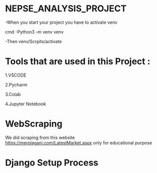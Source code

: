# NEPSE_ANALYSIS_PROJECT
-When you start your project you have to activate venv

cmd
-Python3 -m venv venv

-Then venv/Scrpits/activate

# Tools that are used in this Project :
1.VSCODE

2.Pycharm

3.Colab

4.Jupyter Notebook

# WebScraping 
We did scraping from this website https://merolagani.com/LatestMarket.aspx only for educational purpose

# Django Setup Process


